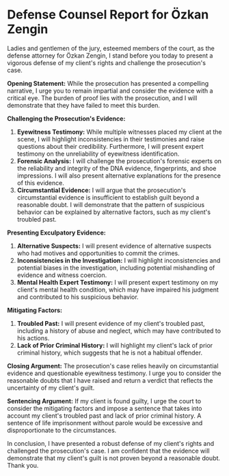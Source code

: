 # Defense Counsel Report for Özkan Zengin

Ladies and gentlemen of the jury, esteemed members of the court, as the defense attorney for Özkan Zengin, I stand before you today to present a vigorous defense of my client's rights and challenge the prosecution's case.

**Opening Statement:**
While the prosecution has presented a compelling narrative, I urge you to remain impartial and consider the evidence with a critical eye. The burden of proof lies with the prosecution, and I will demonstrate that they have failed to meet this burden.

**Challenging the Prosecution's Evidence:**

1. **Eyewitness Testimony:** While multiple witnesses placed my client at the scene, I will highlight inconsistencies in their testimonies and raise questions about their credibility. Furthermore, I will present expert testimony on the unreliability of eyewitness identification.
2. **Forensic Analysis:** I will challenge the prosecution's forensic experts on the reliability and integrity of the DNA evidence, fingerprints, and shoe impressions. I will also present alternative explanations for the presence of this evidence.
3. **Circumstantial Evidence:** I will argue that the prosecution's circumstantial evidence is insufficient to establish guilt beyond a reasonable doubt. I will demonstrate that the pattern of suspicious behavior can be explained by alternative factors, such as my client's troubled past.

**Presenting Exculpatory Evidence:**

1. **Alternative Suspects:** I will present evidence of alternative suspects who had motives and opportunities to commit the crimes.
2. **Inconsistencies in the Investigation:** I will highlight inconsistencies and potential biases in the investigation, including potential mishandling of evidence and witness coercion.
3. **Mental Health Expert Testimony:** I will present expert testimony on my client's mental health condition, which may have impaired his judgment and contributed to his suspicious behavior.

**Mitigating Factors:**

1. **Troubled Past:** I will present evidence of my client's troubled past, including a history of abuse and neglect, which may have contributed to his actions.
2. **Lack of Prior Criminal History:** I will highlight my client's lack of prior criminal history, which suggests that he is not a habitual offender.

**Closing Argument:**
The prosecution's case relies heavily on circumstantial evidence and questionable eyewitness testimony. I urge you to consider the reasonable doubts that I have raised and return a verdict that reflects the uncertainty of my client's guilt.

**Sentencing Argument:**
If my client is found guilty, I urge the court to consider the mitigating factors and impose a sentence that takes into account my client's troubled past and lack of prior criminal history. A sentence of life imprisonment without parole would be excessive and disproportionate to the circumstances.

In conclusion, I have presented a robust defense of my client's rights and challenged the prosecution's case. I am confident that the evidence will demonstrate that my client's guilt is not proven beyond a reasonable doubt. Thank you.